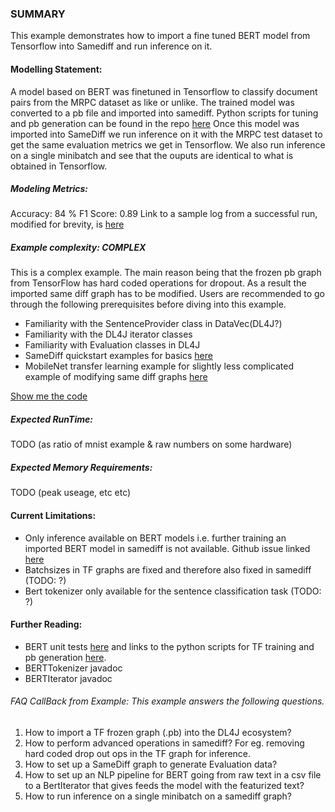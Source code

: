 ### SUMMARY
This example demonstrates how to import a fine tuned BERT model from Tensorflow into Samediff and run inference on it.

#### Modelling Statement:
A model based on BERT was finetuned in Tensorflow to classify document pairs from the MRPC dataset as like or unlike.
The trained model was converted to a pb file and imported into samediff. Python scripts for tuning and pb generation can be found in the repo [here](https://github.com/KonduitAI/dl4j-dev-tools/tree/master/import-tests/model_zoo/bert)
Once this model was imported into SameDiff we run inference on it with the MRPC test dataset to get the same evaluation metrics we get in Tensorflow.
We also run inference on a single minibatch and see that the ouputs are identical to what is obtained in Tensorflow.

##### Modeling Metrics:
Accuracy: 84 % 
F1 Score: 0.89
Link to a sample log from a successful run, modified for brevity, is [here](./.BertInferenceExample.logout)

##### Example complexity: **COMPLEX**  
This is a complex example. The main reason being that the frozen pb graph from TensorFlow has hard coded operations for dropout.
As a result the imported same diff graph has to be modified. Users are recommended to go through the following prerequisites before diving into this example.  

- Familiarity with the SentenceProvider class in DataVec(DL4J?) 
- Familiarity with the DL4J iterator classes
- Familiarity with Evaluation classes in DL4J
- SameDiff quickstart examples for basics [here](../../../../../../../../../../samediff-examples/src/main/java/org/nd4j/examples/samediff/quickstart)
- MobileNet transfer learning example for slightly less complicated example of modifying same diff graphs [here](./mobilenet/MobileNetTransferLearningExample.mdFIXME)

[Show me the code](./BertInferenceExample.java)


##### Expected RunTime:
TODO (as ratio of mnist example & raw numbers on some hardware)

##### Expected Memory Requirements:
TODO (peak useage, etc etc)

#### Current Limitations:
* Only inference available on BERT models i.e. further training an imported BERT model in samediff is not available. Github issue linked [here](https://github.com/eclipse/deeplearning4j/issues/8052)
* Batchsizes in TF graphs are fixed and therefore also fixed in samediff (TODO: ?)
* Bert tokenizer only available for the sentence classification task (TODO: ?)

#### Further Reading:
* BERT unit tests [here](https://github.com/eclipse/deeplearning4j/blob/master/nd4j/nd4j-backends/nd4j-tests/src/test/java/org/nd4j/imports/TFGraphs/BERTGraphTest.java#L49) and links to the python scripts for TF training and pb generation [here](https://github.com/KonduitAI/dl4j-dev-tools/tree/master/import-tests/model_zoo/bert).
* BERTTokenizer javadoc
* BERTIterator javadoc

###### FAQ CallBack from Example: This example answers the following questions.
1) How to import a TF frozen graph (.pb) into the DL4J ecosystem?
2) How to perform advanced operations in samediff? For eg. removing hard coded drop out ops in the TF graph for inference.
3) How to set up a SameDiff graph to generate Evaluation data?
4) How to set up an NLP pipeline for BERT going from raw text in a csv file to a BertIterator that gives feeds the model with the featurized text?
5) How to run inference on a single minibatch on a samediff graph?
